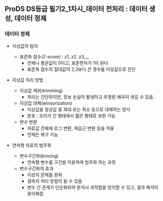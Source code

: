 ## ProDS DS등급 필기2_1차시_데이터 전처리 : 데이터 생성, 데이터 정제

### 데이터 정제

- 이상값의 탐지
	- 표준화 점수(Z-score) : z1, z2, z3,,,, 
		- 언제나 평균값이 0이고, 표준편차가 1이 된다
		- 표준화 점수의 절대값이 2,3보다 큰 경우를 이상값으로 진단

- 이상값 처리 방법
	- 이상값 제외(trimming)
		- 처리는 간단하지만, 정보 손실이 발생하고 추정량 왜곡이 생길 수 있음.
	- 이상값 대체(winsorization)
		- 이상값을 정상값 중 최대 또는 최소 등으로 대체하는 방식
		- 분포 : 꼬리가 긴 형태에서 짧은 형태로 보완 가능
	- 변수 변환
		- 자료값 전체에 로그 변환, 제곱근 변환 등을 적용
		- 언제든 복구 가능

- 연속형 자료의 범주화
	- 변수구간화(binning)
		- 연속형 변수를 구간을 이용하여 범주화 하는 과정
	- 변수구간화의 효과
		- 이상치 문제를 완화
		- 결측치 처리 방법이 될 수 있음
		- 변수 간 관계가 단순화되어 분석시 과적합을 방지할 수 있고, 결과 해석이 용이해짐
